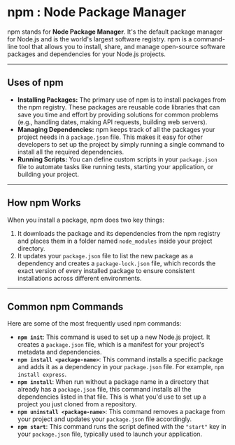 # npm : Node Package Manager
npm stands for **Node Package Manager**. It's the default package manager for Node.js and is the world's largest software registry. npm is a command-line tool that allows you to install, share, and manage open-source software packages and dependencies for your Node.js projects. 

***

## Uses of npm

* **Installing Packages:** The primary use of npm is to install packages from the npm registry. These packages are reusable code libraries that can save you time and effort by providing solutions for common problems (e.g., handling dates, making API requests, building web servers).
* **Managing Dependencies:** npm keeps track of all the packages your project needs in a `package.json` file. This makes it easy for other developers to set up the project by simply running a single command to install all the required dependencies.
* **Running Scripts:** You can define custom scripts in your `package.json` file to automate tasks like running tests, starting your application, or building your project.

***

## How npm Works

When you install a package, npm does two key things:

1.  It downloads the package and its dependencies from the npm registry and places them in a folder named `node_modules` inside your project directory.
2.  It updates your `package.json` file to list the new package as a dependency and creates a `package-lock.json` file, which records the exact version of every installed package to ensure consistent installations across different environments.

***

## Common npm Commands

Here are some of the most frequently used npm commands:

* **`npm init`**: This command is used to set up a new Node.js project. It creates a `package.json` file, which is a manifest for your project's metadata and dependencies.
* **`npm install <package-name>`**: This command installs a specific package and adds it as a dependency in your `package.json` file. For example, `npm install express`.
* **`npm install`**: When run without a package name in a directory that already has a `package.json` file, this command installs all the dependencies listed in that file. This is what you'd use to set up a project you just cloned from a repository.
* **`npm uninstall <package-name>`**: This command removes a package from your project and updates your `package.json` file accordingly.
* **`npm start`**: This command runs the script defined with the `"start"` key in your `package.json` file, typically used to launch your application.